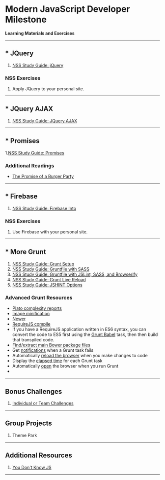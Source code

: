 # Modern JavaScript Developer Milestone

**Learning Materials and Exercises**

---
## * JQuery

1. [NSS Study Guide: jQuery](learning-materials/JQUERY_INTRO.md)

### NSS Exercises
1. Apply JQuery to your personal site.

---

## * JQuery AJAX

1. [NSS Study Guide: JQuery AJAX](learning-materials/MJ_JQUERY_AJAX.md) 

---

## * Promises

1.[NSS Study Guide: Promises](learning-materials/MJ_PROMISES.md) 

### Additional Readings
* [The Promise of a Burger Party](https://kosamari.com/notes/the-promise-of-a-burger-party)

---

## * Firebase

1. [NSS Study Guide: Firebase Into](learning-materials/MJ_FIREBASE_XHR.md)

### NSS Exercises
1. Use Firebase with your personal site.

---

## * More Grunt

1. [NSS Study Guide: Grunt Setup](learning-materials/MJ_GRUNT_SETUP.md)
1. [NSS Study Guide: Gruntfile with SASS](learning-materials/MJ_GRUNT_SASS.md)
1. [NSS Study Guide: Gruntfile with JSLint, SASS, and Browserify](learning-materials/MJ_BROWSERIFY_GRUNTFILE.md)
1. [NSS Study Guide: Grunt Live Reload](learning-materials/MJ_GRUNT_LIVERELOAD.md)
1. [NSS Study Guide: JSHINT Options](learning-materials/MJ_JSHINT_OPTIONS.md)


### Advanced Grunt Resources
* [Plato complexity reports](https://www.npmjs.com/package/grunt-plato)
* [Image minification](https://www.npmjs.com/package/grunt-contrib-imagemin)
* [Newer](https://www.npmjs.com/package/grunt-newer)
* [RequireJS compile](https://www.npmjs.com/package/grunt-contrib-requirejs)
* If you have a RequireJS application written in ES6 syntax, you can convert the code to ES5 first using the [Grunt Babel](https://www.npmjs.com/package/grunt-babel) task, then then build that transpiled code.
* [Find/extract main Bower package files](https://www.npmjs.com/package/main-bower-files)
* Get [notifications](https://www.npmjs.com/package/grunt-notify) when a Grunt task fails
* Automatically [reload the browser](https://www.npmjs.com/package/reload) when you make changes to code
* Display the [elapsed time](https://www.npmjs.com/package/time-grunt) for each Grunt task
* Automatically [open](https://www.npmjs.com/package/grunt-open) the browser when you run Grunt
* 

---
## Bonus Challenges
1. [Individual or Team Challenges](learning-materials/MJ_INDIVIDUAL_CHALLENGES.md)


---

## Group Projects
1. Theme Park

---

## Additional Resources
1. [You Don't Know JS](https://github.com/getify/You-Dont-Know-JS)

---


